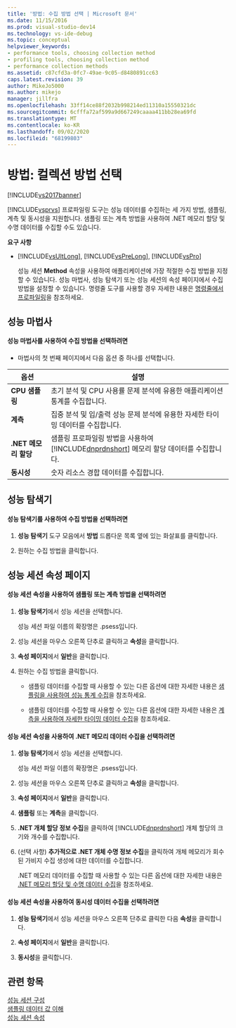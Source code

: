 ```yaml
---
title: '방법: 수집 방법 선택 | Microsoft 문서'
ms.date: 11/15/2016
ms.prod: visual-studio-dev14
ms.technology: vs-ide-debug
ms.topic: conceptual
helpviewer_keywords:
- performance tools, choosing collection method
- profiling tools, choosing collection method
- performance collection methods
ms.assetid: c87cfd3a-0fc7-49ae-9c05-d8480891cc63
caps.latest.revision: 39
author: MikeJo5000
ms.author: mikejo
manager: jillfra
ms.openlocfilehash: 33ff14ce88f2032b998214ed11310a15550321dc
ms.sourcegitcommit: 6cfffa72af599a9d667249caaaa411bb28ea69fd
ms.translationtype: MT
ms.contentlocale: ko-KR
ms.lasthandoff: 09/02/2020
ms.locfileid: "68199803"
---
```

# <a name="how-to-choose-collection-methods"></a>방법: 컬렉션 방법 선택
[!INCLUDE[vs2017banner](../includes/vs2017banner.md)]

[!INCLUDE[vsprvs](../includes/vsprvs-md.md)] 프로파일링 도구는 성능 데이터를 수집하는 세 가지 방법, 샘플링, 계측 및 동시성을 지원합니다. 샘플링 또는 계측 방법을 사용하여 .NET 메모리 할당 및 수명 데이터를 수집할 수도 있습니다.  
  
 **요구 사항**  
  
- [!INCLUDE[vsUltLong](../includes/vsultlong-md.md)], [!INCLUDE[vsPreLong](../includes/vsprelong-md.md)], [!INCLUDE[vsPro](../includes/vspro-md.md)]  
  
  성능 세션 **Method** 속성을 사용하여 애플리케이션에 가장 적절한 수집 방법을 지정할 수 있습니다. 성능 마법사, 성능 탐색기 또는 성능 세션의 속성 페이지에서 수집 방법을 설정할 수 있습니다. 명령줄 도구를 사용할 경우 자세한 내용은 [명령줄에서 프로파일링](../profiling/using-the-profiling-tools-from-the-command-line.md)을 참조하세요.  
  
## <a name="performance-wizard"></a>성능 마법사  
  
#### <a name="to-select-a-collection-method-using-the-performance-wizard"></a>성능 마법사를 사용하여 수집 방법을 선택하려면  
  
- 마법사의 첫 번째 페이지에서 다음 옵션 중 하나를 선택합니다.  
  
|옵션|설명|  
|------------|-----------------|  
|**CPU 샘플링**|초기 분석 및 CPU 사용률 문제 분석에 유용한 애플리케이션 통계를 수집합니다.|  
|**계측**|집중 분석 및 입/출력 성능 문제 분석에 유용한 자세한 타이밍 데이터를 수집합니다.|  
|**.NET 메모리 할당**|샘플링 프로파일링 방법을 사용하여 [!INCLUDE[dnprdnshort](../includes/dnprdnshort-md.md)] 메모리 할당 데이터를 수집합니다.|  
|**동시성**|숫자 리소스 경합 데이터를 수집합니다.|  
  
## <a name="performance-explorer"></a>성능 탐색기  
  
#### <a name="to-select-a-collection-method-using-performance-explorer"></a>성능 탐색기를 사용하여 수집 방법을 선택하려면  
  
1. **성능 탐색기** 도구 모음에서 **방법** 드롭다운 목록 옆에 있는 화살표를 클릭합니다.  
  
2. 원하는 수집 방법을 클릭합니다.  
  
## <a name="performance-session-property-pages"></a>성능 세션 속성 페이지  
  
#### <a name="to-select-the-sampling-or-instrumentation-method-using-performance-session-properties"></a>성능 세션 속성을 사용하여 샘플링 또는 계측 방법을 선택하려면  
  
1. **성능 탐색기**에서 성능 세션을 선택합니다.  
  
     성능 세션 파일 이름의 확장명은 .psess입니다.  
  
2. 성능 세션을 마우스 오른쪽 단추로 클릭하고 **속성**을 클릭합니다.  
  
3. **속성 페이지**에서 **일반**을 클릭합니다.  
  
4. 원하는 수집 방법을 클릭합니다.  
  
    - 샘플링 데이터를 수집할 때 사용할 수 있는 다른 옵션에 대한 자세한 내용은 [샘플링을 사용하여 성능 통계 수집](../profiling/collecting-performance-statistics-by-using-sampling.md)을 참조하세요.  
  
    - 샘플링 데이터를 수집할 때 사용할 수 있는 다른 옵션에 대한 자세한 내용은 [계측을 사용하여 자세한 타이밍 데이터 수집](../profiling/collecting-detailed-timing-data-by-using-instrumentation.md)을 참조하세요.  
  
#### <a name="to-select-net-memory-data-collection-by-using-performance-session-properties"></a>성능 세션 속성을 사용하여 .NET 메모리 데이터 수집을 선택하려면  
  
1. **성능 탐색기**에서 성능 세션을 선택합니다.  
  
     성능 세션 파일 이름의 확장명은 .psess입니다.  
  
2. 성능 세션을 마우스 오른쪽 단추로 클릭하고 **속성**을 클릭합니다.  
  
3. **속성 페이지**에서 **일반**을 클릭합니다.  
  
4. **샘플링** 또는 **계측**을 클릭합니다.  
  
5. **.NET 개체 할당 정보 수집**을 클릭하여 [!INCLUDE[dnprdnshort](../includes/dnprdnshort-md.md)] 개체 할당의 크기와 개수를 수집합니다.  
  
6. (선택 사항) **추가적으로 .NET 개체 수명 정보 수집**을 클릭하여 개체 메모리가 회수된 가비지 수집 생성에 대한 데이터를 수집합니다.  
  
     .NET 메모리 데이터를 수집할 때 사용할 수 있는 다른 옵션에 대한 자세한 내용은 [.NET 메모리 할당 및 수명 데이터 수집](../profiling/collecting-dotnet-memory-allocation-and-lifetime-data.md)을 참조하세요.  
  
#### <a name="to-select-concurrency-data-collection-by-using-performance-session-properties"></a>성능 세션 속성을 사용하여 동시성 데이터 수집을 선택하려면  
  
1. **성능 탐색기**에서 성능 세션을 마우스 오른쪽 단추로 클릭한 다음 **속성**을 클릭합니다.  
  
2. **속성 페이지**에서 **일반**을 클릭합니다.  
  
3. **동시성**을 클릭합니다.  
  
## <a name="see-also"></a>관련 항목  
 [성능 세션 구성](../profiling/configuring-performance-sessions.md)   
 [샘플링 데이터 값 이해](../profiling/understanding-sampling-data-values.md)   
 [성능 세션 속성](../profiling/performance-session-properties.md)
